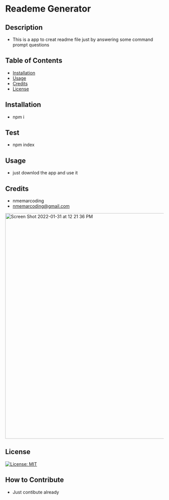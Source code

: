 # Reademe Generator
## Description
* This is a app to creat readme file just by answering some command prompt questions
## Table of Contents
- [Installation](#installation) 
- [Usage](#usage) 
- [Credits](#credits) 
- [License](#license)
## Installation 
* npm i
## Test 
* npm index
## Usage
* just downlod the app and use it
## Credits
* nmemarcoding 
* nmemarcoding@gmail.com
<img width="716" alt="Screen Shot 2022-01-31 at 12 21 36 PM" src="https://user-images.githubusercontent.com/94582549/151868908-056648a8-a380-4bb9-8de8-38fba12d628b.png">


## License
[![License: MIT](https://img.shields.io/badge/License-MIT-yellow.svg)](https://opensource.org/licenses/MIT)            
## How to Contribute 
* Just contibute already

